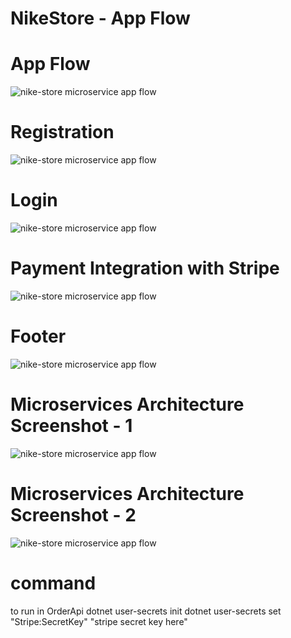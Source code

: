 # NikeStore - App Flow

# App Flow

![nike-store microservice app flow](https://github.com/devxbasit/NikeStore/blob/master/ss/nikestore-app-flow.png)

# Registration

![nike-store microservice app flow](https://github.com/devxbasit/NikeStore/blob/master/ss/register.png)

# Login

![nike-store microservice app flow](https://github.com/devxbasit/NikeStore/blob/master/ss/login.png)

# Payment Integration with Stripe

![nike-store microservice app flow](https://github.com/devxbasit/NikeStore/blob/master/ss/stripe.png)

# Footer

![nike-store microservice app flow](https://github.com/devxbasit/NikeStore/blob/master/ss/footer.png)

# Microservices Architecture Screenshot - 1

![nike-store microservice app flow](https://github.com/devxbasit/NikeStore/blob/master/ss/rider-ss-1.png)

# Microservices Architecture Screenshot - 2

![nike-store microservice app flow](https://github.com/devxbasit/NikeStore/blob/master/ss/rider-ss-2.png)

# command

to run in OrderApi
dotnet user-secrets init
dotnet user-secrets set "Stripe:SecretKey" "stripe secret key here"
